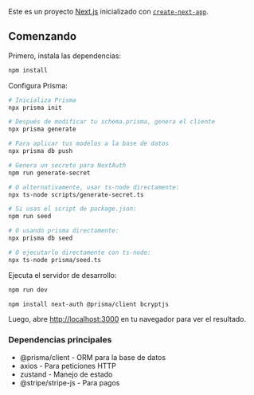 Este es un proyecto [Next.js](https://nextjs.org) inicializado con [`create-next-app`](https://nextjs.org/docs/app/api-reference/cli/create-next-app).

## Comenzando

Primero, instala las dependencias:

```bash
npm install
```

Configura Prisma:

```bash
# Inicializa Prisma
npx prisma init

# Después de modificar tu schema.prisma, genera el cliente
npx prisma generate

# Para aplicar tus modelos a la base de datos
npx prisma db push

# Genera un secreto para NextAuth
npm run generate-secret

# O alternativamente, usar ts-node directamente:
npx ts-node scripts/generate-secret.ts

# Si usas el script de package.json:
npm run seed

# O usando prisma directamente:
npx prisma db seed

# O ejecutarlo directamente con ts-node:
npx ts-node prisma/seed.ts

```

Ejecuta el servidor de desarrollo:

```bash
npm run dev

npm install next-auth @prisma/client bcryptjs
```

Luego, abre [http://localhost:3000](http://localhost:3000) en tu navegador para ver el resultado.

### Dependencias principales
- @prisma/client - ORM para la base de datos
- axios - Para peticiones HTTP
- zustand - Manejo de estado
- @stripe/stripe-js - Para pagos